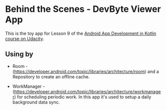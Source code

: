 # Behind the Scenes - DevByte Viewer App

This is the toy app for Lesson 9 of the [Android App Development in Kotlin course on Udacity](https://classroom.udacity.com/courses/ud9012).

## Using by

* Room - (https://developer.android.com/topic/libraries/architecture/room) and a Repository to create
an offline cache.

* WorkManager - (https://developer.android.com/topic/libraries/architecture/workmanager) for scheduling
periodic work. In this app it's used to setup a daily background data sync.

